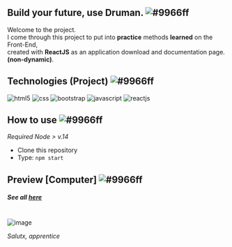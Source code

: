 ##  Build your future, use Druman. ![#9966ff](https://via.placeholder.com/10/0099ff/ffffff?text=+) 

Welcome to the project. <br>
I come through this project to put into **practice** methods **learned** on the Front-End, <br>
created with **ReactJS** as an application download and documentation page. **(non-dynamic)**.

## Technologies (Project) ![#9966ff](https://via.placeholder.com/10/0099ff/ffffff?text=+)
![html5](https://img.shields.io/badge/HTML5-0099ff?style=for-the-badge&logo=html5&logoColor=white) 
![css](https://img.shields.io/badge/CSS3-0099ff?style=for-the-badge&logo=css3&logoColor=white) 
![bootstrap](https://img.shields.io/badge/Bootstrap-0099ff?style=for-the-badge&logo=bootstrap&logoColor=white) 
![javascript](https://img.shields.io/badge/JavaScript-00000F?style=for-the-badge&logo=javascript&logoColor=0099ff)
![reactjs](https://img.shields.io/badge/ReactJS-00000F?style=for-the-badge&logo=react&logoColor=0099ff)

## How to use ![#9966ff](https://via.placeholder.com/10/0099ff/ffffff?text=+)

*Required Node > v.14*
- Clone this repository
- Type: `npm start`

## Preview [Computer] ![#9966ff](https://via.placeholder.com/10/0099ff/ffffff?text=+) 
##### See all <a href="https://www.behance.net/gallery/133766831/Mediafire-DownloadPage-Redesign">here</a><br>
\
![image](https://i.imgur.com/VF30iR2.png)

*Salutx, apprentice*
